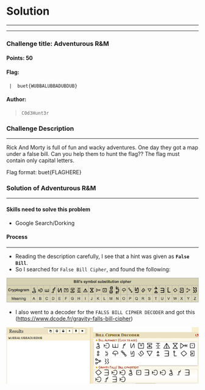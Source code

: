 # Solution

---

---

### Challenge title: Adventurous R&M

#### Points: 50

#### Flag: 
```
 |  buet{WUBBALUBBADUBDUB}
```

#### Author:

>```
> C0d3Hunt3r
>```

### Challenge Description

---
Rick And Morty is full of fun and wacky adventures. One day they got a map under a false bill. Can you help them to hunt the flag??
The flag must contain only capital letters.

Flag format: buet{FLAGHERE}

### Solution of Adventurous R&M

---

#### Skills need to solve this problem

- Google Search/Dorking

#### Process

---

+ Reading the description carefully, I see that a hint was given as **`False Bill`**.
+ So I searched for `False Bill Cipher`, and found the following: 
  
![runes](./Photos/image-25.png)

+ I also went to a decoder for the `FALSS BILL CIPHER DECODER` and got this (https://www.dcode.fr/gravity-falls-bill-cipher)

![solve](./Photos/solve.PNG)
